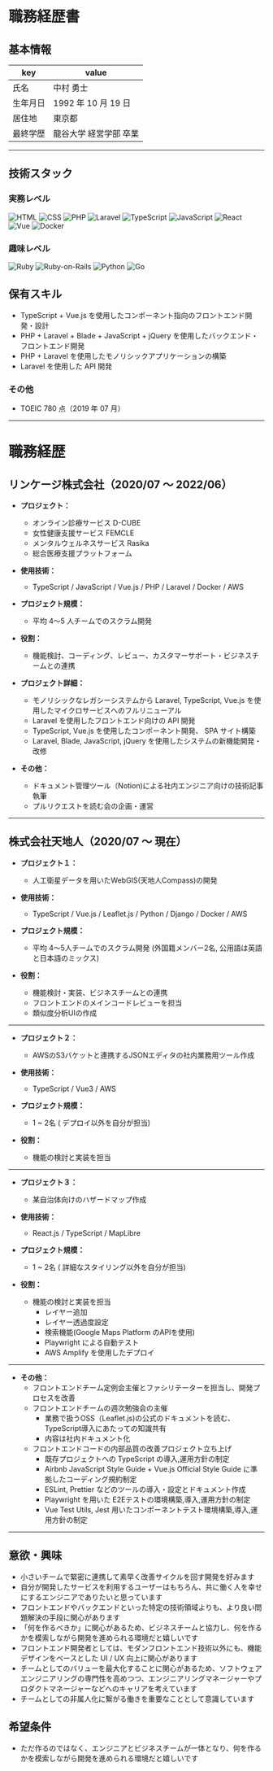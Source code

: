# 職務経歴書

## 基本情報

|key|value|
|---|---|
|氏名|中村 勇士|
|生年月日|1992 年 10 月 19 日|
|居住地|東京都|
|最終学歴|龍谷大学 経営学部 卒業|

---

## 技術スタック

### 実務レベル
<p>

  <img alt="HTML" src="https://img.shields.io/badge/-HTML5-333.svg?logo=html5&style=flat">
  <img alt="CSS" src="https://img.shields.io/badge/-CSS3-1572B6.svg?logo=css3&style=flat">  
  <img alt="PHP" src="https://img.shields.io/badge/PHP-ccc.svg?logo=php&style=flat">
  <img alt="Laravel" src="https://img.shields.io/badge/-Laravel-E74430.svg?logo=laravel&style=plastic">
  <img alt="TypeScript" src="https://img.shields.io/badge/-TypeScript-007ACC?style=flat-square&logo=typescript&logoColor=white" />
  <img alt="JavaScript" src="https://img.shields.io/badge/-JavaScript-F7DF1E?style=flat-square&logo=JavaScript&logoColor=white" />
    <img alt="React" src="https://img.shields.io/badge/-React-45b8d8?style=flat-square&logo=react&logoColor=white" />
  <img alt="Vue" src="https://img.shields.io/badge/-Vue.js-4FC08D?style=flat-square&logo=Vue.js&logoColor=white" />
  <img alt="Docker" src="https://img.shields.io/badge/-Docker-46a2f1?style=flat-square&logo=docker&logoColor=white" />
  
</p>

### 趣味レベル
<p>
  <img alt="Ruby" src="https://img.shields.io/badge/-Ruby-CC342D?style=flat-square&logo=Ruby&logoColor=white" />
  <img alt="Ruby-on-Rails" src="https://img.shields.io/badge/-Rails-CC0000?style=flat-square&logo=Ruby-on-Rails&logoColor=white" />
  <img alt="Python" src="https://img.shields.io/badge/-Python-3776AB?style=flat-square&logo=Python&logoColor=white" />
    <img alt="Go" src="https://img.shields.io/badge/-Go-76E1FE.svg?logo=go&style=plastic">
  
<!--   <img alt="GraphQL" src="https://img.shields.io/badge/-GraphQL-E10098?style=flat-square&logo=graphql&logoColor=white" /> -->
<!--   <img alt="Apollo" src="https://img.shields.io/badge/-Apollo%20GraphQL-311C87?style=flat-square&logo=apollo-graphql&logoColor=white" /> -->
</p>

## 保有スキル
- TypeScript + Vue.js を使用したコンポーネント指向のフロントエンド開発・設計
- PHP + Laravel + Blade + JavaScript + jQuery を使用したバックエンド・フロントエンド開発
- PHP + Laravel を使用したモノリシックアプリケーションの構築
- Laravel を使用した API 開発

### その他
- TOEIC 780 点（2019 年 07 月）

---

# 職務経歴

## リンケージ株式会社（2020/07 〜 2022/06）

- **プロジェクト：**
  - オンライン診療サービス D-CUBE
  - 女性健康支援サービス FEMCLE
  - メンタルウェルネスサービス Rasika
  - 総合医療支援プラットフォーム

- **使用技術：**
  - TypeScript / JavaScript / Vue.js / PHP / Laravel / Docker / AWS

- **プロジェクト規模：**
    - 平均 4〜5 人チームでのスクラム開発
- **役割：**
    - 機能検討、コーディング、レビュー、カスタマーサポート・ビジネスチームとの連携
- **プロジェクト詳細：**
    - モノリシックなレガシーシステムから Laravel, TypeScript, Vue.js を使用したマイクロサービスへのフルリニューアル 
    - Laravel を使用したフロントエンド向けの API 開発
    - TypeScript, Vue.js を使用したコンポーネント開発、 SPA サイト構築
    - Laravel, Blade, JavaScript, jQuery を使用したシステムの新機能開発・改修

- **その他：**
    - ドキュメント管理ツール（Notion)による社内エンジニア向けの技術記事執筆
    - プルリクエストを読む会の企画・運営
---

## 株式会社天地人（2020/07 〜 現在） 

- **プロジェクト１：**
  - 人工衛星データを用いたWebGIS(天地人Compass)の開発

- **使用技術：**
  - TypeScript / Vue.js / Leaflet.js / Python / Django / Docker / AWS

- **プロジェクト規模：**
    - 平均 4〜5人チームでのスクラム開発 (外国籍メンバー2名, 公用語は英語と日本語のミックス)
- **役割：**
    - 機能検討・実装、ビジネスチームとの連携
    - フロントエンドのメインコードレビューを担当
    - 類似度分析UIの作成

--- 

- **プロジェクト２：**
  - AWSのS3バケットと連携するJSONエディタの社内業務用ツール作成
- **使用技術：**
  - TypeScript / Vue3 / AWS

- **プロジェクト規模：**
    - 1 ~ 2名 ( デプロイ以外を自分が担当)
- **役割：**
    - 機能の検討と実装を担当

--- 

- **プロジェクト３：**
  - 某自治体向けのハザードマップ作成

- **使用技術：**
  - React.js / TypeScript / MapLibre 

- **プロジェクト規模：**
    - 1 ~ 2名 ( 詳細なスタイリング以外を自分が担当)
- **役割：**
    - 機能の検討と実装を担当
      - レイヤー追加
      - レイヤー透過度設定
      - 検索機能(Google Maps Platform のAPIを使用)
      - Playwright による自動テスト
      - AWS Amplify を使用したデプロイ
--- 

- **その他：**
    - フロントエンドチーム定例会主催とファシリテーターを担当し、開発プロセスを改善
    - フロントエンドチームの週次勉強会の主催
      -  業務で扱うOSS（Leaflet.js)の公式のドキュメントを読む、TypeScript導入にあたっての知識共有
      -  内容は社内ドキュメント化
    - フロントエンドコードの内部品質の改善プロジェクト立ち上げ 
      - 既存プロジェクトへの TypeScript の導入,運用方針の制定
      - Airbnb JavaScript Style Guide + Vue.js Official Style Guide に準拠したコーディング規約制定
      - ESLint, Prettier などのツールの導入・設定とドキュメント作成
      - Playwright を用いた E2Eテストの環境構築,導入,運用方針の制定
      - Vue Test Utils, Jest 用いたコンポーネントテスト環境構築,導入,運用方針の制定
      
<!--     - 社内LT -->

<!-- ---  -->
<!-- ### 個人開発活動
#### リポジトリ

#### StoryBook による React + TypeScript 共通コンポーネント管理
- リポジトリURL
https://github.com/twinstwins/study/tree/master/javascript/react/storybook

- デプロイURL
https://www.chromatic.com/library?appId=6252bd13824590003a9de81e&branch=master


#### React + TypeScript + Nginx + Golang + MySQL を使用した TODOアプリケーション
- リポジトリURL
https://github.com/twinstwins/study/tree/master/project/golang_react_todo_app


#### 汎用学習用リポジトリ
- リポジトリURL
https://github.com/twinstwins/study
 -->

---

## 意欲・興味
- 小さいチームで緊密に連携して素早く改善サイクルを回す開発を好みます
- 自分が開発したサービスを利用するユーザーはもちろん、共に働く人を幸せにするエンジニアでありたいと思っています
- フロントエンドやバックエンドといった特定の技術領域よりも、より良い問題解決の手段に関心があります
- 「何を作るべきか」に関心があるため、ビジネスチームと協力し、何を作るかを模索しながら開発を進められる環境だと嬉しいです
- フロントエンド開発者としては、モダンフロントエンド技術以外にも、機能デザインをベースとした UI / UX 向上に関心があります
- チームとしてのバリューを最大化することに関心があるため、ソフトウェアエンジニアリングの専門性を高めつつ、エンジニアリングマネージャーやプロダクトマネージャーなどへのキャリアを考えています
- チームとしての非属人化に繋がる働きを重要なこととして意識しています

## 希望条件
- ただ作るのではなく、エンジニアとビジネスチームが一体となり、何を作るかを模索しながら開発を進められる環境だと嬉しいです
